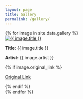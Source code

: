 ```yaml
---
layout: page
title: Gallery
permalink: /gallery/
---
```


<div class="gallery">
  {% for image in site.data.gallery %}
    <div class="gallery-item">
      <a href="{{ image.link }}" target="_blank">
        <img src="{{ image.url }}" alt="{{ image.title }}" />
      </a>
      <div class="gallery-info">
        <p><strong>Title:</strong> {{ image.title }}</p>
        <p><strong>Artist:</strong> {{ image.artist }}</p>
        {% if image.original_link %}
          <p><a href="{{ image.original_link }}" target="_blank">Original Link</a></p>
        {% endif %}
      </div>
    </div>
  {% endfor %}
</div>